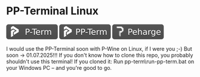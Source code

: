# PP-Terminal Linux

<p align="left"> <img src="https://github.com/Peharge/p-terminal/blob/main/icons/p-term-banner-3.svg" alt="peharge"/> <img src="https://github.com/Peharge/p-terminal/blob/main/icons/pp-term-banner-3.svg" alt="peharge"/> <img src="https://github.com/Peharge/p-terminal/blob/main/icons/peharge-banner-3.svg" alt="peharge"/> </p> 

I would use the PP-Terminal soon with P-Wine on Linux, if I were you ;-) But soon -> 01.07.2025!!! If you don't know how to clone this repo, you probably shouldn't use this terminal! If you cloned it: Run pp-term\run-pp-term.bat on your Windows PC – and you're good to go.
